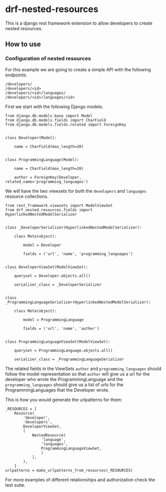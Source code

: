 # drf-nested-resources

This is a django rest framework extension to allow developers to create nested
resources.

## How to use

### Configuration of nested resources

For this example we are going to create a simple API with the following
endpoints:

    /developers/
    /developers/<id>
    /developers/<id>/languages/
    /developers/<id>/languages/<id>

First we start with the following Django models:

    from django.db.models.base import Model
    from django.db.models.fields import CharField
    from django.db.models.fields.related import ForeignKey


    class Developer(Model):

        name = CharField(max_length=20)


    class ProgrammingLanguage(Model):

        name = CharField(max_length=20)

        author = ForeignKey(Developer, related_name='programming_languages')


We will have the two viewsets for both the `developers` and `languages` resource
collections.


    from rest_framework.viewsets import ModelViewSet
    from drf_nested_resources.fields import HyperlinkedNestedModelSerializer


    class _DeveloperSerializer(HyperlinkedNestedModelSerializer):

        class Meta(object):

            model = Developer

            fields = ('url', 'name', 'programming_languages')


    class DeveloperViewSet(ModelViewSet):

        queryset = Developer.objects.all()

        serializer_class = _DeveloperSerializer


    class _ProgrammingLanguageSerializer(HyperlinkedNestedModelSerializer):

        class Meta(object):

            model = ProgrammingLanguage

            fields = ('url', 'name', 'author')


    class ProgrammingLanguageViewSet(ModelViewSet):

        queryset = ProgrammingLanguage.objects.all()

        serializer_class = _ProgrammingLanguageSerializer


The related fields in the ViewSets `author` and `programming_languages` should
follow the model representation so that `author` will give us a url for the
developer who wrote the ProgrammingLanguage and the `programming_languages`
should give us a list of urls for the ProgrammingLanguages that the Developer
wrote.

This is how you would generate the urlpatterns for them:


    _RESOURCES = [
        Resource(
            'developer',
            'developers',
            DeveloperViewSet,
            [
                NestedResource(
                    'language',
                    'languages',
                    ProgrammingLanguageViewSet,
                    )
                ],
            ),
        ]
    urlpatterns = make_urlpatterns_from_resources(_RESOURCES)


For more examples of different relationships and authorization check the test
suite.
